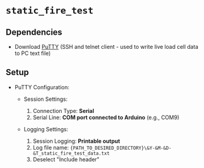 # `static_fire_test`

## Dependencies
- Download [PuTTY](https://www.putty.org/) (SSH and telnet client - used to write live load cell data to PC text file)

## Setup
- PuTTY Configuration:

    - Session Settings:

        1. Connection Type: **Serial**
        2. Serial Line: **COM port connected to Arduino** (e.g., COM9)

    - Logging Settings:

        1. Session Logging: **Printable output** 
        2. Log file name: `{PATH_TO_DESIRED_DIRECTORY}\&Y-&M-&D-&T_static_fire_test_data.txt`
        2. Deselect "Include header"
